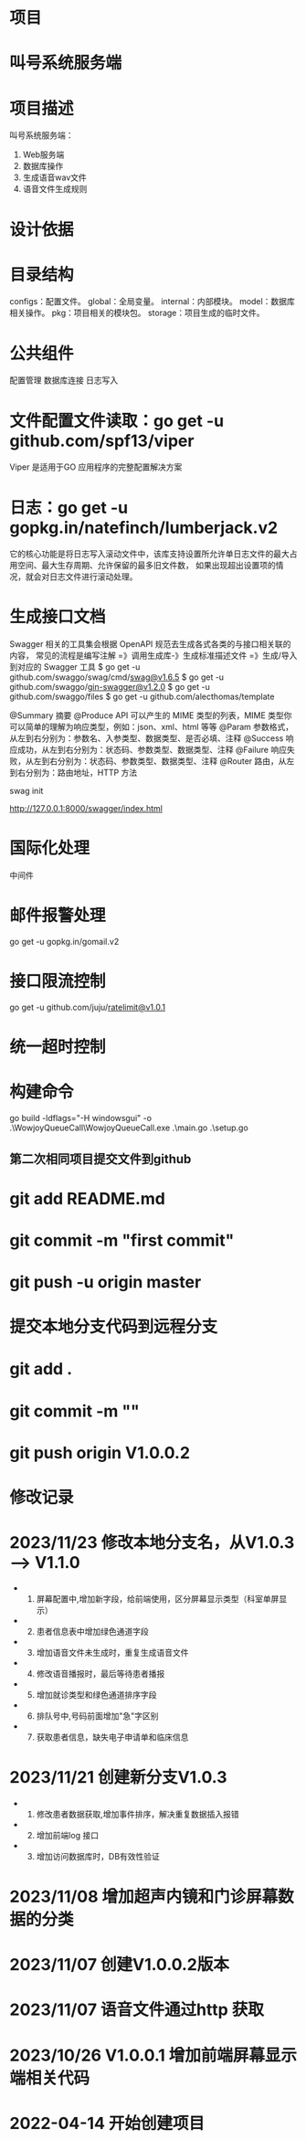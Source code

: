 # 项目
# ****叫号系统服务端****

# 项目描述
叫号系统服务端：
1. Web服务端
2. 数据库操作
3. 生成语音wav文件
4. 语音文件生成规则


# 设计依据

# 目录结构
configs：配置文件。
global：全局变量。
internal：内部模块。
model：数据库相关操作。
pkg：项目相关的模块包。
storage：项目生成的临时文件。

# 公共组件
配置管理
数据库连接
日志写入

# 文件配置文件读取：go get -u github.com/spf13/viper
Viper 是适用于GO 应用程序的完整配置解决方案

# 日志：go get -u gopkg.in/natefinch/lumberjack.v2
它的核心功能是将日志写入滚动文件中，该库支持设置所允许单日志文件的最大占用空间、最大生存周期、允许保留的最多旧文件数，
如果出现超出设置项的情况，就会对日志文件进行滚动处理。

# 生成接口文档
Swagger 相关的工具集会根据 OpenAPI 规范去生成各式各类的与接口相关联的内容，
常见的流程是编写注解 =》调用生成库-》生成标准描述文件 =》生成/导入到对应的 Swagger 工具
$ go get -u github.com/swaggo/swag/cmd/swag@v1.6.5
$ go get -u github.com/swaggo/gin-swagger@v1.2.0 
$ go get -u github.com/swaggo/files
$ go get -u github.com/alecthomas/template

@Summary	摘要
@Produce	API 可以产生的 MIME 类型的列表，MIME 类型你可以简单的理解为响应类型，例如：json、xml、html 等等
@Param	参数格式，从左到右分别为：参数名、入参类型、数据类型、是否必填、注释
@Success	响应成功，从左到右分别为：状态码、参数类型、数据类型、注释
@Failure	响应失败，从左到右分别为：状态码、参数类型、数据类型、注释
@Router	路由，从左到右分别为：路由地址，HTTP 方法

swag init

http://127.0.0.1:8000/swagger/index.html

# 国际化处理
中间件
# 邮件报警处理
go get -u gopkg.in/gomail.v2
# 接口限流控制
go get -u github.com/juju/ratelimit@v1.0.1
# 统一超时控制

# 构建命令
go build -ldflags="-H windowsgui" -o .\WowjoyQueueCall\WowjoyQueueCall.exe .\main.go .\setup.go

## 第二次相同项目提交文件到github
# git add README.md
# git commit -m "first commit"
# git push -u origin master

# 提交本地分支代码到远程分支
# git add .
# git commit -m ""
# git push origin V1.0.0.2


# 修改记录
# 2023/11/23 修改本地分支名，从V1.0.3 --> V1.1.0
* 1. 屏幕配置中,增加新字段，给前端使用，区分屏幕显示类型（科室单屏显示）
* 2. 患者信息表中增加绿色通道字段
* 3. 增加语音文件未生成时，重复生成语音文件
* 4. 修改语音播报时，最后等待患者播报
* 5. 增加就诊类型和绿色通道排序字段
* 6. 排队号中,号码前面增加"急"字区别
* 7. 获取患者信息，缺失电子申请单和临床信息
# 2023/11/21 创建新分支V1.0.3 
* 1. 修改患者数据获取,增加事件排序，解决重复数据插入报错
* 2. 增加前端log 接口
* 3. 增加访问数据库时，DB有效性验证
# 2023/11/08 增加超声内镜和门诊屏幕数据的分类
# 2023/11/07 创建V1.0.0.2版本
# 2023/11/07 语音文件通过http 获取
# 2023/10/26 V1.0.0.1 增加前端屏幕显示端相关代码
# 2022-04-14 开始创建项目
